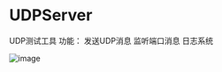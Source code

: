 # UDPServer
UDP测试工具
功能：
  发送UDP消息
  监听端口消息
  日志系统

![image](https://github.com/xinxinrana/UDPServer/assets/102397752/e6d40b18-08e8-4ec1-8221-9fcc892a14f9)
